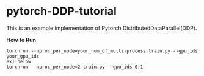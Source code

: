 # pytorch-DDP-tutorial
This is an example implementation of Pytorch DistributedDataParallel(DDP).


**How to Run**
```
torchrun --nproc_per_node=your_num_of_multi-process train.py --gpu_ids your_gpu_ids
ex) below
torchrun --nproc_per_node=2 train.py --gpu_ids 0,1
```
